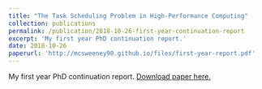```yaml
---
title: "The Task Scheduling Problem in High-Performance Computing"
collection: publications
permalink: /publication/2018-10-26-first-year-continuation-report
excerpt: 'My first year PhD continuation report.'
date: 2018-10-26
paperurl: 'http://mcsweeney90.github.io/files/first-year-report.pdf'
---
```

My first year PhD continuation report. [Download paper here.](http://mcsweeney90.github.io/files/first-year-report.pdf)
